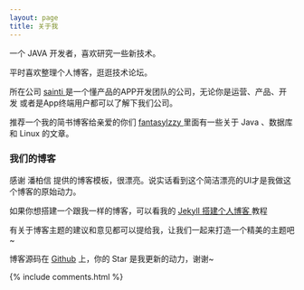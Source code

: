 ```yaml
---
layout: page
title: 关于我 
---
```


一个 JAVA 开发者，喜欢研究一些新技术。
<p>
平时喜欢整理个人博客，逛逛技术论坛。

<p>

所在公司
<a target="_blank" href="http://www.sainti.com/"> sainti </a>
是一个懂产品的APP开发团队的公司，无论你是运营、产品、开发 或者是App终端用户都可以了解下我们公司。
<p>

推荐一个我的简书博客给亲爱的你们
<a target="_blank" href="http://www.jianshu.com/users/5d810992738a/timeline"> fantasylzzy </a>
里面有一些关于 Java 、数据库 和 Linux 的文章。

<p>

<h3> 我们的博客 </h3>  

<p>

感谢 潘柏信 提供的博客模板，很漂亮。说实话看到这个简洁漂亮的UI才是我做这个博客的原始动力。

<p>

如果你想搭建一个跟我一样的博客，可以看我的 
<a href="/2016/10/jekyll_tutorials1/"> Jekyll 搭建个人博客 </a>
教程

<p>

有关于博客主题的建议和意见都可以提给我，让我们一起来打造一个精美的主题吧~ 

<p> 

博客源码在 <a target="_blank" href='https://github.com/fantasylzzy/fantasylzzy.github.io/'>Github</a> 上，你的 Star 是我更新的动力，谢谢~

{% include comments.html %}



